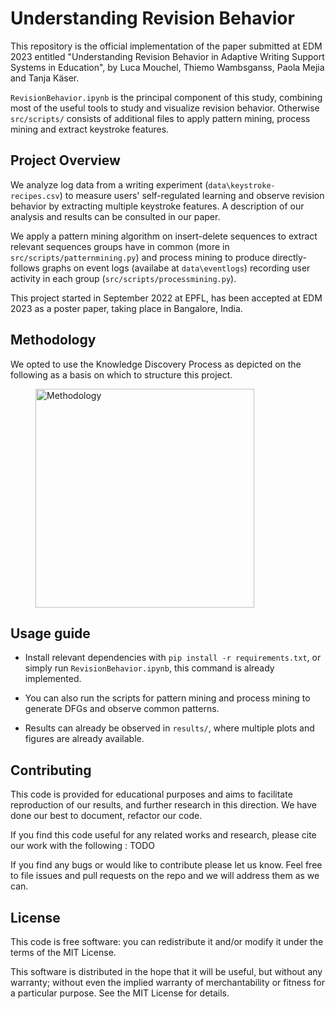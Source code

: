 # Understanding Revision Behavior

This repository is the official implementation of the paper submitted at EDM 2023 entitled "Understanding Revision Behavior in Adaptive Writing Support Systems in Education", by Luca Mouchel, Thiemo Wambsganss, Paola Mejia and Tanja Käser.

`RevisionBehavior.ipynb` is the principal component of this study, combining most of the useful tools to study and visualize revision behavior.
Otherwise `src/scripts/` consists of additional files to apply pattern mining, process mining and extract keystroke features.

## Project Overview
We analyze log data from a writing experiment (`data\keystroke-recipes.csv`) to measure users' self-regulated learning and observe revision behavior by extracting multiple keystroke features. A description of our analysis and results can be consulted in our paper. 

We apply a pattern mining algorithm on insert-delete sequences to extract relevant sequences groups have in common (more in `src/scripts/patternmining.py`) and process mining to produce directly-follows graphs on event logs (availabe at `data\eventlogs`) recording user activity in each group (`src/scripts/processmining.py`).

This project started in September 2022 at EPFL, has been accepted at EDM 2023 as a poster paper, taking place in Bangalore, India.

## Methodology
We opted to use the Knowledge Discovery Process as depicted on the following as a basis on which to structure this project.
<figure>
  <img src="https://user-images.githubusercontent.com/73081373/232310439-c8a50594-0842-47f4-81e9-d1d4ea9ff784.png" alt="Methodology" width="350" height="350">
</figure>

## Usage guide
- Install relevant dependencies with `pip install -r requirements.txt`, or simply run `RevisionBehavior.ipynb`, this command is already implemented. 

- You can also run the scripts for pattern mining and process mining to generate DFGs and observe common patterns.

- Results can already be observed in `results/`, where multiple plots and figures are already available.

## Contributing
This code is provided for educational purposes and aims to facilitate reproduction of our results, and further research in this direction. We have done our best to document, refactor our code.

If you find this code useful for any related works and research, please cite our work with the following : TODO

If you find any bugs or would like to contribute please let us know. Feel free to file issues and pull requests on the repo and we will address them as we can.

## License 
This code is free software: you can redistribute it and/or modify it under the terms of the MIT License.

This software is distributed in the hope that it will be useful, but without any warranty; without even the implied warranty of merchantability or fitness for a particular purpose. See the MIT License for details.
